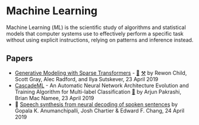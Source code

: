 # Machine Learning

Machine Learning (<dfn>ML</dfn>) is the scientific study of algorithms and statistical models that computer systems use to effectively perform a specific task without using explicit instructions, relying on patterns and inference instead.

## Papers

-   [Generative Modeling with Sparse Transformers](https://openai.com/blog/sparse-transformer/) - [:page_facing_up:](https://arxiv.org/pdf/1904.10509.pdf "Generating Long Sequences with Sparse Transformers") [:hammer_and_pick:](https://github.com/openai/sparse_attention) by Rewon Child, Scott Gray, Alec Radford, and Ilya Sutskever, 23 April 2019
-   [CascadeML](https://arxiv.org/abs/1904.10551) - An Automatic Neural Network Architecture Evolution and Training Algorithm for Multi-label Classification [:page_facing_up:](https://arxiv.org/pdf/1904.10551.pdf "CascadeML: An Automatic Neural Network Architecture Evolution and Training Algorithm for Multi-label Classification") by Arjun Pakrashi, Brian Mac Namee, 23 April 2019
-   :closed_lock_with_key: [Speech synthesis from neural decoding of spoken sentences](https://www.nature.com/articles/s41586-019-1119-1) by Gopala K. Anumanchipalli, Josh Chartier & Edward F. Chang, 24 April 2019
